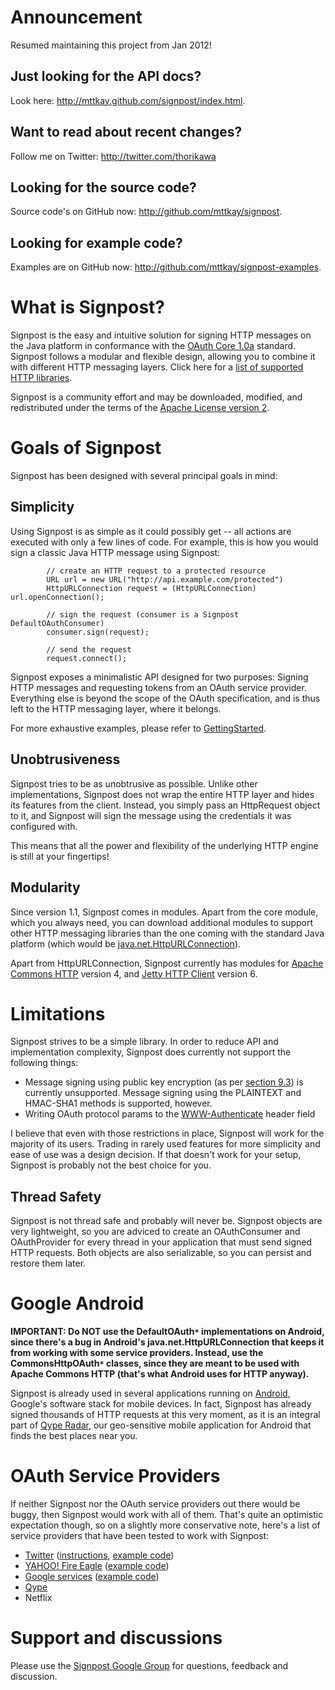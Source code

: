 # Announcement #
Resumed maintaining this project from Jan 2012!

## Just looking for the API docs? ##

Look here: http://mttkay.github.com/signpost/index.html.

## Want to read about recent changes? ##

Follow me on Twitter: http://twitter.com/thorikawa

## Looking for the source code? ##

Source code's on GitHub now: http://github.com/mttkay/signpost.

## Looking for example code? ##

Examples are on GitHub now: http://github.com/mttkay/signpost-examples.

# What is Signpost? #

Signpost is the easy and intuitive solution for signing HTTP messages on the Java platform in conformance with the [OAuth Core 1.0a](http://oauth.net/core/1.0a) standard. Signpost follows a modular and flexible design, allowing you to combine it with different HTTP messaging layers. Click here for a [list of supported HTTP libraries](SupportedHttpLibraries.md).

Signpost is a community effort and may be downloaded, modified, and redistributed under the terms of the [Apache License version 2](http://www.apache.org/licenses/LICENSE-2.0.html).

# Goals of Signpost #

Signpost has been designed with several principal goals in mind:

## Simplicity ##
Using Signpost is as simple as it could possibly get -- all actions are executed with only a few lines of code. For example, this is how you would sign a classic Java HTTP message using Signpost:

```
        // create an HTTP request to a protected resource
        URL url = new URL("http://api.example.com/protected")
        HttpURLConnection request = (HttpURLConnection) url.openConnection();

        // sign the request (consumer is a Signpost DefaultOAuthConsumer)
        consumer.sign(request);

        // send the request
        request.connect();
```
Signpost exposes a minimalistic API designed for two purposes: Signing HTTP messages and requesting tokens from an OAuth service provider. Everything else is beyond the scope of the OAuth specification, and is thus left to the HTTP messaging layer, where it belongs.

For more exhaustive examples, please refer to [GettingStarted](GettingStarted.md).

## Unobtrusiveness ##
Signpost tries to be as unobtrusive as possible. Unlike other implementations, Signpost does not wrap the entire HTTP layer and hides its features from the client. Instead, you simply pass an HttpRequest object to it, and Signpost will sign the message using the credentials it was configured with.

This means that all the power and flexibility of the underlying HTTP engine is still at your fingertips!

## Modularity ##
Since version 1.1, Signpost comes in modules. Apart from the core module, which you always need, you can download additional modules to support other HTTP messaging libraries than the one coming with the standard Java platform (which would be [java.net.HttpURLConnection](http://java.sun.com/javase/6/docs/api/java/net/HttpURLConnection.html)).

Apart from HttpURLConnection, Signpost currently has modules for [Apache Commons HTTP](http://hc.apache.org/) version 4, and [Jetty HTTP Client](http://docs.codehaus.org/display/JETTY/Jetty+HTTP+Client) version 6.

# Limitations #
Signpost strives to be a simple library. In order to reduce API and implementation complexity, Signpost does currently not support the following things:

  * Message signing using public key encryption (as per [section 9.3](http://oauth.net/core/1.0#anchor19)) is currently unsupported. Message signing using the PLAINTEXT and HMAC-SHA1 methods is supported, however.
  * Writing OAuth protocol params to the [WWW-Authenticate](http://www.w3.org/Protocols/rfc2616/rfc2616-sec14.html#sec14.47) header field

I believe that even with those restrictions in place, Signpost will work for the majority of its users. Trading in rarely used features for more simplicity and ease of use was a design decision. If that doesn't work for your setup, Signpost is probably not the best choice for you.

## Thread Safety ##
Signpost is not thread safe and probably will never be. Signpost objects are very lightweight, so you are adviced to create an OAuthConsumer and OAuthProvider for every thread in your application that must send signed HTTP requests. Both objects are also serializable, so you can persist and restore them later.

# Google Android #
**IMPORTANT: Do NOT use the DefaultOAuth`*` implementations on Android, since there's a bug in Android's java.net.HttpURLConnection that keeps it from working with some service providers. Instead, use the CommonsHttpOAuth`*` classes, since they are meant to be used with Apache Commons HTTP (that's what Android uses for HTTP anyway).**

Signpost is already used in several applications running on [Android](http://code.google.com/android), Google's software stack for mobile devices. In fact, Signpost has already signed thousands of HTTP requests at this very moment, as it is an integral part of [Qype Radar](http://www.qype.co.uk/go-mobile), our geo-sensitive mobile application for Android that finds the best places near you.

# OAuth Service Providers #
If neither Signpost nor the OAuth service providers out there would be buggy, then Signpost would work with all of them. That's quite an optimistic expectation though, so on a slightly more conservative note, here's a list of service providers that have been tested to work with Signpost:

  * [Twitter](http://apiwiki.twitter.com) ([instructions](TwitterAndSignpost.md), [example code](http://oauth-signpost.googlecode.com/files/OAuthTwitterExample.zip))
  * [YAHOO! Fire Eagle](http://fireeagle.yahoo.net/developer) ([example code](http://oauth-signpost.googlecode.com/files/OAuthFireEagleExample.zip))
  * [Google services](http://code.google.com/apis/accounts/docs/OAuth.html) ([example code](http://oauth-signpost.googlecode.com/files/OAuthGoogleExample.zip))
  * [Qype](http://www.qype.co.uk/developers/api)
  * Netflix

# Support and discussions #
Please use the [Signpost Google Group](http://groups.google.com/group/signpost-users) for questions, feedback and discussion.